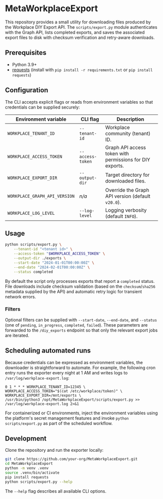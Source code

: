 # MetaWorkplaceExport

This repository provides a small utility for downloading files produced by the Workplace DIY Export API. The `scripts/export.py` module authenticates with the Graph API, lists completed exports, and saves the associated export files to disk with checksum verification and retry-aware downloads.

## Prerequisites

* Python 3.9+
* [requests](https://docs.python-requests.org/en/latest/) (install with `pip install -r requirements.txt` or `pip install requests`)

## Configuration

The CLI accepts explicit flags or reads from environment variables so that credentials can be supplied securely:

| Environment variable | CLI flag | Description |
| --- | --- | --- |
| `WORKPLACE_TENANT_ID` | `--tenant-id` | Workplace community (tenant) ID. |
| `WORKPLACE_ACCESS_TOKEN` | `--access-token` | Graph API access token with permissions for DIY exports. |
| `WORKPLACE_EXPORT_DIR` | `--output-dir` | Target directory for downloaded files. |
| `WORKPLACE_GRAPH_API_VERSION` | _n/a_ | Override the Graph API version (default `v20.0`). |
| `WORKPLACE_LOG_LEVEL` | `--log-level` | Logging verbosity (default `INFO`). |

## Usage

```bash
python scripts/export.py \
    --tenant-id "<tenant id>" \
    --access-token "$WORKPLACE_ACCESS_TOKEN" \
    --output-dir ./exports \
    --start-date "2024-01-01T00:00:00Z" \
    --end-date "2024-02-01T00:00:00Z" \
    --status completed
```

By default the script only processes exports that report a `completed` status. File downloads include checksum validation (based on the `checksum`/`sha256` metadata supplied by the API) and automatic retry logic for transient network errors.

### Filters

Optional filters can be supplied with `--start-date`, `--end-date`, and `--status` (one of `pending`, `in_progress`, `completed`, `failed`). These parameters are forwarded to the `/diy_exports` endpoint so that only the relevant export jobs are iterated.

## Scheduling automated runs

Because credentials can be expressed as environment variables, the downloader is straightforward to automate. For example, the following cron entry runs the exporter every night at 1 AM and writes logs to `/var/log/workplace-export.log`:

```
0 1 * * * WORKPLACE_TENANT_ID=12345 \
WORKPLACE_ACCESS_TOKEN="$(cat /etc/workplace/token)" \
WORKPLACE_EXPORT_DIR=/mnt/exports \
/usr/bin/python3 /opt/MetaWorkplaceExport/scripts/export.py >> /var/log/workplace-export.log 2>&1
```

For containerized or CI environments, inject the environment variables using the platform's secret management features and invoke `python scripts/export.py` as part of the scheduled workflow.

## Development

Clone the repository and run the exporter locally:

```bash
git clone https://github.com/your-org/MetaWorkplaceExport.git
cd MetaWorkplaceExport
python -m venv .venv
source .venv/bin/activate
pip install requests
python scripts/export.py --help
```

The `--help` flag describes all available CLI options.
